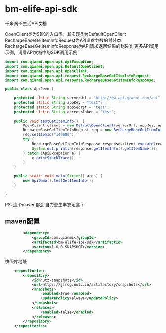 # bm-elife-api-sdk
千米网-E生活API文档

OpenClient类为SDK的入口类，其实现类为DefaultOpenClient
RechargeBaseGetItemInfoRequest为API请求参数的封装类
RechargeBaseGetItemInfoResponse为API请求返回结果的封装类
更多API调用示例，请看API文档中的SDK调用示例

```java
import com.qianmi.open.api.ApiException;
import com.qianmi.open.api.DefaultOpenClient;
import com.qianmi.open.api.OpenClient;
import com.qianmi.open.api.request.RechargeBaseGetItemInfoRequest;
import com.qianmi.open.api.response.RechargeBaseGetItemInfoResponse;

public class ApiDemo {

	protected static String serverUrl = "http://gw.api.qianmi.com/api";
	protected static String appKey = "test";
	protected static String appSecret = "test";
	protected static String acceessToken = "test";
	
	public void testGetItemInfo()  {
		OpenClient client = new DefaultOpenClient(serverUrl, appKey, appSecret);
		RechargeBaseGetItemInfoRequest req = new RechargeBaseGetItemInfoRequest();
		req.setItemId("140600");
		try {
			RechargeBaseGetItemInfoResponse response=client.execute(req,acceessToken);
			System.out.println(response.getItemInfo().getItemName());
		} catch (ApiException e) {
			e.printStackTrace();
		}
	}
	
	public static void main(String[] args) {
		new ApiDemo().testGetItemInfo();
	}

}
```


PS: 连个maven都没 自力更生丰衣足食下

## maven配置

```xml
		<dependency>
			<groupId>com.qianmi</groupId>
			<artifactId>bm-elife-api-sdk</artifactId>
			<version>1.0.0-SNAPSHOT</version>
		</dependency>
```

快照库地址

```xml
	<repositories>
		<repository>
			<id>nutz-snapshots</id>
			<url>https://jfrog.nutz.cn/artifactory/snapshots</url>
			<snapshots>
				<enabled>true</enabled>
				<updatePolicy>always</updatePolicy>
			</snapshots>
			<releases>
				<enabled>false</enabled>
			</releases>
		</repository>
	</repositories>
```